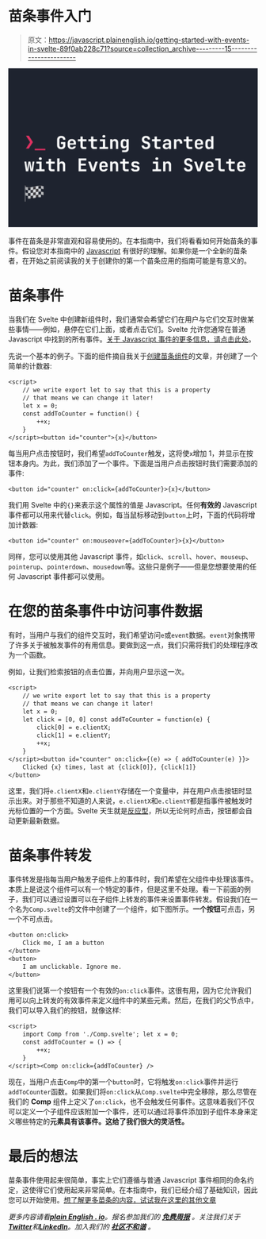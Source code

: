 # 苗条事件入门

> 原文：<https://javascript.plainenglish.io/getting-started-with-events-in-svelte-89f0ab228c71?source=collection_archive---------15----------------------->

![](img/ccab98f943bd22e8f422e9d01f7316ae.png)

事件在苗条是非常直观和容易使用的。在本指南中，我们将看看如何开始苗条的事件。假设您对本指南中的 [Javascript](https://fjolt.com/series/learn-javascript) 有很好的理解。如果你是一个全新的苗条者，在开始之前阅读我的关于创建你的第一个苗条应用的指南可能是有意义的。

# 苗条事件

当我们在 Svelte 中创建新组件时，我们通常会希望它们在用户与它们交互时做某些事情——例如，悬停在它们上面，或者点击它们。Svelte 允许您通常在普通 Javascript 中找到的所有事件。[关于 Javascript 事件的更多信息，请点击此处](https://fjolt.com/article/javascript-events)。

先说一个基本的例子。下面的组件摘自我关于[创建苗条组件](https://fjolt.com/article/svelte-how-to-create-components)的文章，并创建了一个简单的计数器:

```
<script>
    // we write export let to say that this is a property
    // that means we can change it later!
    let x = 0;
    const addToCounter = function() {
        ++x;
    }
</script><button id="counter">{x}</button>
```

每当用户点击按钮时，我们希望`addToCounter`触发，这将使`x`增加 1，并显示在按钮本身内。为此，我们添加了一个事件。下面是当用户点击按钮时我们需要添加的事件:

```
<button id="counter" on:click={addToCounter}>{x}</button>
```

我们用 Svelte 中的`{}`来表示这个属性的值是 Javascript。任何**有效的** Javascript 事件都可以用来代替`click`。例如，每当鼠标移动到`button`上时，下面的代码将增加计数器:

```
<button id="counter" on:mouseover={addToCounter}>{x}</button>
```

同样，您可以使用其他 Javascript 事件，如`click`、`scroll`、`hover`、`mouseup`、`pointerup`、`pointerdown`、`mousedown`等。这些只是例子——但是您想要使用的任何 Javascript 事件都可以使用。

# 在您的苗条事件中访问事件数据

有时，当用户与我们的组件交互时，我们希望访问`e`或`event`数据。`event`对象携带了许多关于被触发事件的有用信息。要做到这一点，我们只需将我们的处理程序改为一个函数。

例如，让我们检索按钮的点击位置，并向用户显示这一次。

```
<script>
    // we write export let to say that this is a property
    // that means we can change it later!
    let x = 0;
    let click = [0, 0] const addToCounter = function(e) {
        click[0] = e.clientX;
        click[1] = e.clientY;
        ++x;
    }
</script><button id="counter" on:click={(e) => { addToCounter(e) }}>
    Clicked {x} times, last at {click[0]}, {click[1]}
</button>
```

这里，我们将`e.clientX`和`e.clientY`存储在一个变量中，并在用户点击按钮时显示出来。对于那些不知道的人来说，`e.clientX`和`e.clientY`都是指事件被触发时光标位置的一个方面。Svelte 天生就是[反应型](https://fjolt.com/article/svelte-handling-reactivity)，所以无论何时点击，按钮都会自动更新最新数据。

# 苗条事件转发

事件转发是指每当用户触发子组件上的事件时，我们希望在父组件中处理该事件。本质上是说这个组件可以有一个特定的事件，但是这里不处理。看一下前面的例子，我们可以通过设置可以在子组件上转发的事件来设置事件转发。假设我们在一个名为`Comp.svelte`的文件中创建了一个组件，如下图所示。**一个按钮**可点击，另一个不可点击。

```
<button on:click>
    Click me, I am a button
</button>
<button>
    I am unclickable. Ignore me.
</button>
```

这里我们说第一个按钮有一个有效的`on:click`事件。这很有用，因为它允许我们用可以向上转发的有效事件来定义组件中的某些元素。然后，在我们的父节点中，我们可以导入我们的按钮，就像这样:

```
<script>
    import Comp from './Comp.svelte'; let x = 0;
    const addToCounter = () => {
        ++x;
    }
</script><Comp on:click={addToCounter} />
```

现在，当用户点击`Comp`中的第一个`button`时，它将触发`on:click`事件并运行`addToCounter`函数。如果我们将`on:click`从`Comp.svelte`中完全移除，那么尽管在我们的 **Comp** 组件上定义了`on:click`，也不会触发任何事件。这意味着我们不仅可以定义一个子组件应该附加一个事件，还可以通过将事件添加到子组件本身来定义哪些特定的**元素具有该事件。这给了我们很大的灵活性。**

# 最后的想法

苗条事件使用起来很简单，事实上它们遵循与普通 Javascript 事件相同的命名约定，这使得它们使用起来非常简单。在本指南中，我们已经介绍了基础知识，因此您可以开始使用。[想了解更多苗条的内容，试试我在这里的其他文章](https://fjolt.com/category/svelte)

*更多内容请看*[***plain English . io***](https://plainenglish.io/)*。报名参加我们的* [***免费周报***](http://newsletter.plainenglish.io/) *。关注我们关于*[***Twitter***](https://twitter.com/inPlainEngHQ)*和*[***LinkedIn***](https://www.linkedin.com/company/inplainenglish/)*。加入我们的* [***社区不和谐***](https://discord.gg/GtDtUAvyhW) *。*